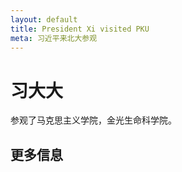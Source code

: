 ```yaml
---
layout: default
title: President Xi visited PKU
meta: 习近平来北大参观
---
```


# 习大大

参观了马克思主义学院，金光生命科学院。

## 更多信息

